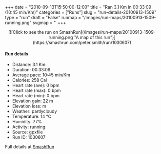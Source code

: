 +++
date = "2010-09-13T15:50:00-12:00"
title = "Ran 3.1 Km in 00:33:09 (10:45 min/Km)"
categories = ["Runs"]
slug = "run-details-20100913-1509"
type = "run"
draft = "False"
runmap = "/images/run-maps/20100913-1509-running.png"
svgmap = '<polyline points="90 12, 59 36, 62 36, 55 39, 46 54, 35 60, 27 67, 25 71, 20 82, 6 82, 0 91, 0 89, 6 81, 20 83, 24 80, 25 78, 45 50, 71 26, 79 17, 88 9, 92 8, 95 13, 100 13">'
+++



<!--more-->

<center>
[![Click to see the run on SmashRun](/images/run-maps/20100913-1509-running.png "A map of this run")](https://smashrun.com/peter.smith/run/1030607)
</center>

#### Run details

* Distance: 3.1 Km
* Duration: 00:33:09
* Average pace: 10:45 min/Km
* Calories: 258 Cal
* Heart rate (ave): 0 bpm
* Heart rate (max): 0 bpm
* Heart rate (min): 0 bpm
* Elevation gain: 22 m
* Elevation loss:  m
* Weather: partlycloudy
* Temperature: 14 &deg;C
* Humidity: 77%
* Activity: running
* Source: gpxfile
* Run ID: 1030607

Full details at [SmashRun](https://smashrun.com/peter.smith/run/1030607)